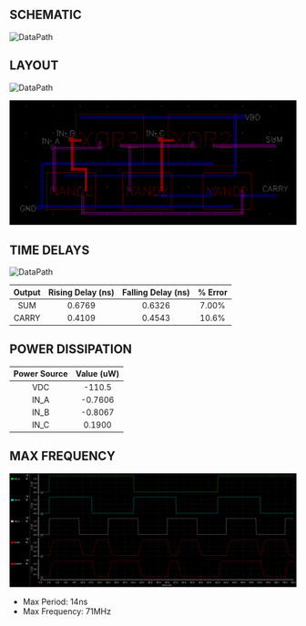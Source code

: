 ## SCHEMATIC
![DataPath](single_bit__schem.png)

## LAYOUT
![DataPath](single_bit__layout.png)

![DataPath](single_bit_layout2.png)

## TIME DELAYS
![DataPath](single_bit__delay.png)

| Output | Rising Delay (ns) | Falling Delay (ns) | % Error |
| :----: |     :------:      |       :------:     |  :---:  |
| SUM | 0.6769 | 0.6326 | 7.00% |
| CARRY | 0.4109 | 0.4543 | 10.6% |

## POWER DISSIPATION

| Power Source | Value (uW) |
|    :----:    | :---: |
| VDC | -110.5 |
| IN_A | -0.7606 |
| IN_B | -0.8067 |
| IN_C | 0.1900 |

## MAX FREQUENCY
![DataPath](single_bit_maxFreq.png)


- Max Period: 14ns 
- Max Frequency: 71MHz
